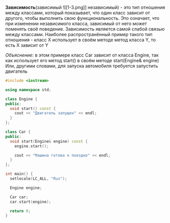 **Зависимость**(зависимый ![[1-3.png]] независимый) - это тип отношения между классами, который показывает, что один класс зависит от другого, чтобы выполнить свою функциональность. Это означает, что при изменении независимого класса, зависимый от него может поменять своё поведение. Зависимость является самой слабой связью между классами. Наиболее распространённый пример такого тип отношения - класс X использует в своём методе метод класса Y, то есть X зависит от Y

*Объяснение:* в этом примере класс Car зависит от класса Engine, так как использует его метод start() в своём методе start(Engine& engine) Или, другими словами, для запуска автомобиля требуется запустить двигатель
```cpp
#include <iostream>

using namespace std;

class Engine {
public:
  void start() const {
    cout << "Двигатель запущен" << endl;
  }
};

class Car {
public:
  void start(Engine& engine) const {
    engine.start();

    cout << "Машина готова к поездке" << endl;
  }
};

int main() {
  setlocale(LC_ALL, "Rus");

  Engine engine;

  Car car;
  car.start(engine);

  return 0;
}

```